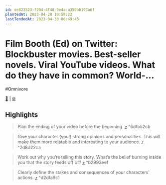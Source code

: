 ```yaml
---
id: ee823523-f294-4f48-9e4a-a350bb193a6f
plantedAt: 2023-04-28 10:58:22
lastTendedAt: 2023-04-30 06:49:45
---
```


# Film Booth (Ed) on Twitter: Blockbuster movies. Best-seller novels. Viral YouTube videos. What do they have in common? World-...
#Omnivore

[📖](https://omnivore.app/me/https-twitter-com-ed-film-booth-status-1651934926365663237-187c8961c8b) | [🌐](https://twitter.com/Ed_FilmBooth/status/1651934926365663237)

## Highlights

> Plan the ending of your video before the beginning. [⤴️](https://omnivore.app/me/https-twitter-com-ed-film-booth-status-1651934926365663237-187c8961c8b#6dfb52cb-c8eb-42c7-945f-9691cb8ed0c6)  ^6dfb52cb

> Give your character (you!) strong opinions and personalities. This will make them more relatable and interesting to your audience. [⤴️](https://omnivore.app/me/https-twitter-com-ed-film-booth-status-1651934926365663237-187c8961c8b#2d8d22ca-f56e-4371-b7cb-12157eacbe53)  ^2d8d22ca

> Work out why you’re telling this story. What’s the belief burning inside you that the story feeds off of? [⤴️](https://omnivore.app/me/https-twitter-com-ed-film-booth-status-1651934926365663237-187c8961c8b#b2993eef-0f41-40ad-85d5-2bc22739ad12)  ^b2993eef

> Clearly define the stakes and consequences of your characters' actions. [⤴️](https://omnivore.app/me/https-twitter-com-ed-film-booth-status-1651934926365663237-187c8961c8b#d2dfa9c1-251b-42ef-a7ba-68e10efc10b9)  ^d2dfa9c1

